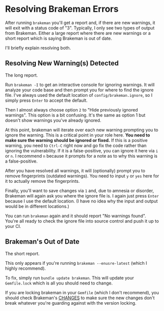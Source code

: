 # Resolving Brakeman Errors

After running `brakeman` you'll get a report and, if there are new warnings, it will exit with a status code of "3". Typically, I only see two types of output from Brakeman. Either a large report where there are new warnings or a short report which is saying Brakeman is out of date.

I'll briefly explain resolving both.

## Resolving New Warning(s) Detected

The long report.

Run `brakeman -I` to get an interactive console for ignoring warnings. It will analyze your code base and then prompt you for where to find the ignore file. I've always used the default location of `config/brakeman.ignore`, so I simply press `Enter` to accept the default.

<!-- truncate -->

Then I almost always choose option `2` to "Hide previously ignored warnings". This option is a bit confusing. It's the same as option 1 but doesn't show warnings you've already ignored.

At this point, brakeman will iterate over each new warning prompting you to ignore the warning. This is a critical point in your role here. **You need to make sure the warning should be ignored or fixed.** If this is a positive warning, you need to `Ctrl-C` right now and go fix the code rather than ignoring the vulnerability. If it is a false-positive, you can ignore it here via `i` or `n`. I recommend `n` because it prompts for a note as to why this warning is a false-positive.

After you have resolved all warnings, it will (optionally) prompt you to remove fingerprints (outdated warnings). You need to input `y` or `yes` here for it to actually remove the fingerprints.

Finally, you'll want to save changes via `1` and, due to amnesia or disorder, Brakeman will again ask you where the ignore file is. I again just press `Enter` because I use the default location. (I have no idea why the input and output would be in different locations.)

You can run `brakeman` again and it should report "No warnings found". You're all ready to check the ignore file into source control and push it up to your CI.

## Brakeman's Out of Date

The short report.

This only appears if you're running `brakeman --enusre-latest` (which I highly recommend).

To fix, simply run `bundle update brakeman`. This will update your `Gemfile.lock` which is all you should need to change.

If you are locking brakeman in your `Gemfile` (which I don't recommend), you should check Brakeman's [CHANGES][1] to make sure the new changes don't break whatever you're guarding against with the version locking.

[1]:	https://github.com/presidentbeef/brakeman/blob/master/CHANGES.md

